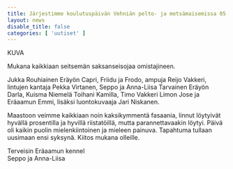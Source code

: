 ```yaml
---
title: Järjestimme koulutuspäivän Vehniän pelto- ja metsämaisemissa 05.12.2004.
layout: news
disable_title: false
categories: [ 'uutiset' ]
---
```


KUVA

Mukana kaikkiaan seitsemän saksanseisojaa omistajineen.

Jukka Rouhiainen Eräyön Capri, Friidu ja Frodo, ampuja Reijo Vakkeri,
lintujen kantaja Pekka Virtanen, Seppo ja Anna-Liisa Tarvainen Eräyön Darla,
Kuisma Niemelä Toihani Kamilla, Timo Vakkeri Limon Jose ja Eräaamun Emmi,
lisäksi luontokuvaaja Jari Niskanen.

Maastoon veimme kaikkiaan noin kaksikymmentä fasaania, linnut löytyivät hyvällä prosentilla ja hyvillä riistatöillä, mutta parannettavaakin löytyi. Päivä oli kaikin puolin mielenkiintoinen ja mieleen painuva. Tapahtuma tullaan uusimaan ensi syksynä. Kiitos mukana olleille.

Terveisin Eräaamun kennel  
Seppo ja Anna-Liisa
